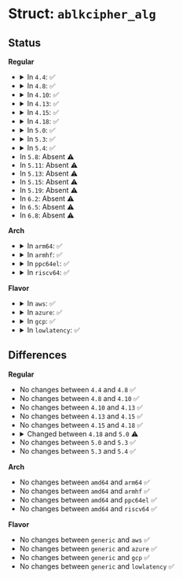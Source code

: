# Struct: <code>ablkcipher_alg</code>

## Status
<b>Regular</b>
<ul>
<li>
<details>
<summary>In <code>4.4</code>: ✅</summary>

```c
struct ablkcipher_alg {
    int (*setkey)(struct crypto_ablkcipher *, const u8 *, unsigned int);
    int (*encrypt)(struct ablkcipher_request *);
    int (*decrypt)(struct ablkcipher_request *);
    int (*givencrypt)(struct skcipher_givcrypt_request *);
    int (*givdecrypt)(struct skcipher_givcrypt_request *);
    const char *geniv;
    unsigned int min_keysize;
    unsigned int max_keysize;
    unsigned int ivsize;
};
```
</details>
</li>
<li>
<details>
<summary>In <code>4.8</code>: ✅</summary>

```c
struct ablkcipher_alg {
    int (*setkey)(struct crypto_ablkcipher *, const u8 *, unsigned int);
    int (*encrypt)(struct ablkcipher_request *);
    int (*decrypt)(struct ablkcipher_request *);
    int (*givencrypt)(struct skcipher_givcrypt_request *);
    int (*givdecrypt)(struct skcipher_givcrypt_request *);
    const char *geniv;
    unsigned int min_keysize;
    unsigned int max_keysize;
    unsigned int ivsize;
};
```
</details>
</li>
<li>
<details>
<summary>In <code>4.10</code>: ✅</summary>

```c
struct ablkcipher_alg {
    int (*setkey)(struct crypto_ablkcipher *, const u8 *, unsigned int);
    int (*encrypt)(struct ablkcipher_request *);
    int (*decrypt)(struct ablkcipher_request *);
    int (*givencrypt)(struct skcipher_givcrypt_request *);
    int (*givdecrypt)(struct skcipher_givcrypt_request *);
    const char *geniv;
    unsigned int min_keysize;
    unsigned int max_keysize;
    unsigned int ivsize;
};
```
</details>
</li>
<li>
<details>
<summary>In <code>4.13</code>: ✅</summary>

```c
struct ablkcipher_alg {
    int (*setkey)(struct crypto_ablkcipher *, const u8 *, unsigned int);
    int (*encrypt)(struct ablkcipher_request *);
    int (*decrypt)(struct ablkcipher_request *);
    int (*givencrypt)(struct skcipher_givcrypt_request *);
    int (*givdecrypt)(struct skcipher_givcrypt_request *);
    const char *geniv;
    unsigned int min_keysize;
    unsigned int max_keysize;
    unsigned int ivsize;
};
```
</details>
</li>
<li>
<details>
<summary>In <code>4.15</code>: ✅</summary>

```c
struct ablkcipher_alg {
    int (*setkey)(struct crypto_ablkcipher *, const u8 *, unsigned int);
    int (*encrypt)(struct ablkcipher_request *);
    int (*decrypt)(struct ablkcipher_request *);
    int (*givencrypt)(struct skcipher_givcrypt_request *);
    int (*givdecrypt)(struct skcipher_givcrypt_request *);
    const char *geniv;
    unsigned int min_keysize;
    unsigned int max_keysize;
    unsigned int ivsize;
};
```
</details>
</li>
<li>
<details>
<summary>In <code>4.18</code>: ✅</summary>

```c
struct ablkcipher_alg {
    int (*setkey)(struct crypto_ablkcipher *, const u8 *, unsigned int);
    int (*encrypt)(struct ablkcipher_request *);
    int (*decrypt)(struct ablkcipher_request *);
    int (*givencrypt)(struct skcipher_givcrypt_request *);
    int (*givdecrypt)(struct skcipher_givcrypt_request *);
    const char *geniv;
    unsigned int min_keysize;
    unsigned int max_keysize;
    unsigned int ivsize;
};
```
</details>
</li>
<li>
<details>
<summary>In <code>5.0</code>: ✅</summary>

```c
struct ablkcipher_alg {
    int (*setkey)(struct crypto_ablkcipher *, const u8 *, unsigned int);
    int (*encrypt)(struct ablkcipher_request *);
    int (*decrypt)(struct ablkcipher_request *);
    unsigned int min_keysize;
    unsigned int max_keysize;
    unsigned int ivsize;
};
```
</details>
</li>
<li>
<details>
<summary>In <code>5.3</code>: ✅</summary>

```c
struct ablkcipher_alg {
    int (*setkey)(struct crypto_ablkcipher *, const u8 *, unsigned int);
    int (*encrypt)(struct ablkcipher_request *);
    int (*decrypt)(struct ablkcipher_request *);
    unsigned int min_keysize;
    unsigned int max_keysize;
    unsigned int ivsize;
};
```
</details>
</li>
<li>
<details>
<summary>In <code>5.4</code>: ✅</summary>

```c
struct ablkcipher_alg {
    int (*setkey)(struct crypto_ablkcipher *, const u8 *, unsigned int);
    int (*encrypt)(struct ablkcipher_request *);
    int (*decrypt)(struct ablkcipher_request *);
    unsigned int min_keysize;
    unsigned int max_keysize;
    unsigned int ivsize;
};
```
</details>
</li>
<li>
In <code>5.8</code>: Absent ⚠️
</li>
<li>
In <code>5.11</code>: Absent ⚠️
</li>
<li>
In <code>5.13</code>: Absent ⚠️
</li>
<li>
In <code>5.15</code>: Absent ⚠️
</li>
<li>
In <code>5.19</code>: Absent ⚠️
</li>
<li>
In <code>6.2</code>: Absent ⚠️
</li>
<li>
In <code>6.5</code>: Absent ⚠️
</li>
<li>
In <code>6.8</code>: Absent ⚠️
</li>
</ul>
<b>Arch</b>
<ul>
<li>
<details>
<summary>In <code>arm64</code>: ✅</summary>

```c
struct ablkcipher_alg {
    int (*setkey)(struct crypto_ablkcipher *, const u8 *, unsigned int);
    int (*encrypt)(struct ablkcipher_request *);
    int (*decrypt)(struct ablkcipher_request *);
    unsigned int min_keysize;
    unsigned int max_keysize;
    unsigned int ivsize;
};
```
</details>
</li>
<li>
<details>
<summary>In <code>armhf</code>: ✅</summary>

```c
struct ablkcipher_alg {
    int (*setkey)(struct crypto_ablkcipher *, const u8 *, unsigned int);
    int (*encrypt)(struct ablkcipher_request *);
    int (*decrypt)(struct ablkcipher_request *);
    unsigned int min_keysize;
    unsigned int max_keysize;
    unsigned int ivsize;
};
```
</details>
</li>
<li>
<details>
<summary>In <code>ppc64el</code>: ✅</summary>

```c
struct ablkcipher_alg {
    int (*setkey)(struct crypto_ablkcipher *, const u8 *, unsigned int);
    int (*encrypt)(struct ablkcipher_request *);
    int (*decrypt)(struct ablkcipher_request *);
    unsigned int min_keysize;
    unsigned int max_keysize;
    unsigned int ivsize;
};
```
</details>
</li>
<li>
<details>
<summary>In <code>riscv64</code>: ✅</summary>

```c
struct ablkcipher_alg {
    int (*setkey)(struct crypto_ablkcipher *, const u8 *, unsigned int);
    int (*encrypt)(struct ablkcipher_request *);
    int (*decrypt)(struct ablkcipher_request *);
    unsigned int min_keysize;
    unsigned int max_keysize;
    unsigned int ivsize;
};
```
</details>
</li>
</ul>
<b>Flavor</b>
<ul>
<li>
<details>
<summary>In <code>aws</code>: ✅</summary>

```c
struct ablkcipher_alg {
    int (*setkey)(struct crypto_ablkcipher *, const u8 *, unsigned int);
    int (*encrypt)(struct ablkcipher_request *);
    int (*decrypt)(struct ablkcipher_request *);
    unsigned int min_keysize;
    unsigned int max_keysize;
    unsigned int ivsize;
};
```
</details>
</li>
<li>
<details>
<summary>In <code>azure</code>: ✅</summary>

```c
struct ablkcipher_alg {
    int (*setkey)(struct crypto_ablkcipher *, const u8 *, unsigned int);
    int (*encrypt)(struct ablkcipher_request *);
    int (*decrypt)(struct ablkcipher_request *);
    unsigned int min_keysize;
    unsigned int max_keysize;
    unsigned int ivsize;
};
```
</details>
</li>
<li>
<details>
<summary>In <code>gcp</code>: ✅</summary>

```c
struct ablkcipher_alg {
    int (*setkey)(struct crypto_ablkcipher *, const u8 *, unsigned int);
    int (*encrypt)(struct ablkcipher_request *);
    int (*decrypt)(struct ablkcipher_request *);
    unsigned int min_keysize;
    unsigned int max_keysize;
    unsigned int ivsize;
};
```
</details>
</li>
<li>
<details>
<summary>In <code>lowlatency</code>: ✅</summary>

```c
struct ablkcipher_alg {
    int (*setkey)(struct crypto_ablkcipher *, const u8 *, unsigned int);
    int (*encrypt)(struct ablkcipher_request *);
    int (*decrypt)(struct ablkcipher_request *);
    unsigned int min_keysize;
    unsigned int max_keysize;
    unsigned int ivsize;
};
```
</details>
</li>
</ul>

## Differences
<b>Regular</b>
<ul>
<li>
No changes between <code>4.4</code> and <code>4.8</code> ✅
</li>
<li>
No changes between <code>4.8</code> and <code>4.10</code> ✅
</li>
<li>
No changes between <code>4.10</code> and <code>4.13</code> ✅
</li>
<li>
No changes between <code>4.13</code> and <code>4.15</code> ✅
</li>
<li>
No changes between <code>4.15</code> and <code>4.18</code> ✅
</li>
<li>
<details>
<summary>Changed between <code>4.18</code> and <code>5.0</code> ⚠️</summary>
<ul>
<li>
<b>Field removed. </b>
<code>int (*givencrypt)(struct skcipher_givcrypt_request *)</code>
</li>
<li>
<b>Field removed. </b>
<code>int (*givdecrypt)(struct skcipher_givcrypt_request *)</code>
</li>
<li>
<b>Field removed. </b>
<code>const char *geniv</code>
</li>
</ul>
</details>
</li>
<li>
No changes between <code>5.0</code> and <code>5.3</code> ✅
</li>
<li>
No changes between <code>5.3</code> and <code>5.4</code> ✅
</li>
</ul>
<b>Arch</b>
<ul>
<li>
No changes between <code>amd64</code> and <code>arm64</code> ✅
</li>
<li>
No changes between <code>amd64</code> and <code>armhf</code> ✅
</li>
<li>
No changes between <code>amd64</code> and <code>ppc64el</code> ✅
</li>
<li>
No changes between <code>amd64</code> and <code>riscv64</code> ✅
</li>
</ul>
<b>Flavor</b>
<ul>
<li>
No changes between <code>generic</code> and <code>aws</code> ✅
</li>
<li>
No changes between <code>generic</code> and <code>azure</code> ✅
</li>
<li>
No changes between <code>generic</code> and <code>gcp</code> ✅
</li>
<li>
No changes between <code>generic</code> and <code>lowlatency</code> ✅
</li>
</ul>
